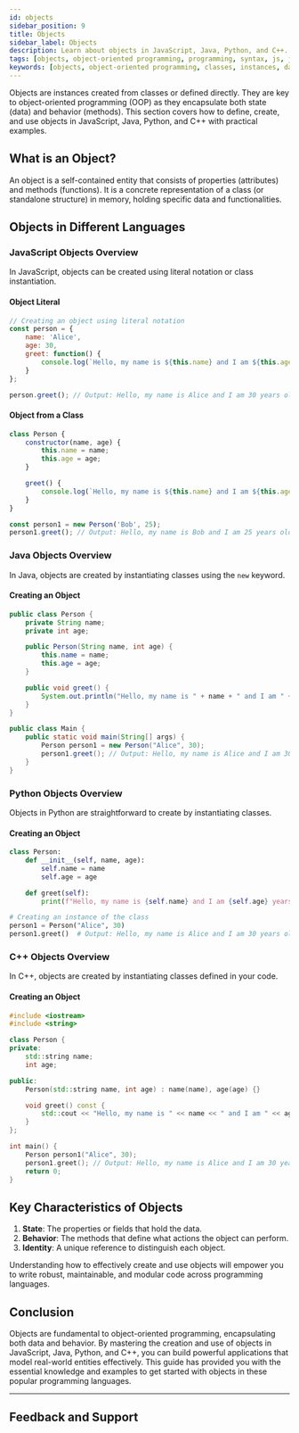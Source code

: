 ```yaml
---
id: objects
sidebar_position: 9
title: Objects
sidebar_label: Objects
description: Learn about objects in JavaScript, Java, Python, and C++. Understand how to define, create, and use objects effectively in these popular programming languages.
tags: [objects, object-oriented programming, programming, syntax, js, java, python, cpp]
keywords: [objects, object-oriented programming, classes, instances, data, methods, properties]
---
```


Objects are instances created from classes or defined directly. They are key to object-oriented programming (OOP) as they encapsulate both state (data) and behavior (methods). This section covers how to define, create, and use objects in JavaScript, Java, Python, and C++ with practical examples.

<Ads />

## What is an Object?

An object is a self-contained entity that consists of properties (attributes) and methods (functions). It is a concrete representation of a class (or standalone structure) in memory, holding specific data and functionalities.

## Objects in Different Languages

<Tabs>
  <TabItem value="javascript" label="JavaScript" default>

### JavaScript Objects Overview

In JavaScript, objects can be created using literal notation or class instantiation.

#### Object Literal

```js title="JavaScript Object Example"
// Creating an object using literal notation
const person = {
    name: 'Alice',
    age: 30,
    greet: function() {
        console.log(`Hello, my name is ${this.name} and I am ${this.age} years old.`);
    }
};

person.greet(); // Output: Hello, my name is Alice and I am 30 years old.
```

#### Object from a Class

```js title="JavaScript Class Example"
class Person {
    constructor(name, age) {
        this.name = name;
        this.age = age;
    }

    greet() {
        console.log(`Hello, my name is ${this.name} and I am ${this.age} years old.`);
    }
}

const person1 = new Person('Bob', 25);
person1.greet(); // Output: Hello, my name is Bob and I am 25 years old.
```

  </TabItem>

  <TabItem value="java" label="Java">

### Java Objects Overview

In Java, objects are created by instantiating classes using the `new` keyword.

#### Creating an Object

```java title="Java Object Example"
public class Person {
    private String name;
    private int age;

    public Person(String name, int age) {
        this.name = name;
        this.age = age;
    }

    public void greet() {
        System.out.println("Hello, my name is " + name + " and I am " + age + " years old.");
    }
}

public class Main {
    public static void main(String[] args) {
        Person person1 = new Person("Alice", 30);
        person1.greet(); // Output: Hello, my name is Alice and I am 30 years old.
    }
}
```

  </TabItem>

  <TabItem value="python" label="Python">

### Python Objects Overview

Objects in Python are straightforward to create by instantiating classes.

#### Creating an Object

```python title="Python Object Example"
class Person:
    def __init__(self, name, age):
        self.name = name
        self.age = age

    def greet(self):
        print(f"Hello, my name is {self.name} and I am {self.age} years old.")

# Creating an instance of the class
person1 = Person("Alice", 30)
person1.greet()  # Output: Hello, my name is Alice and I am 30 years old.
```

  </TabItem>

  <TabItem value="cpp" label="C++">

### C++ Objects Overview

In C++, objects are created by instantiating classes defined in your code.

#### Creating an Object

```cpp title="C++ Object Example"
#include <iostream>
#include <string>

class Person {
private:
    std::string name;
    int age;

public:
    Person(std::string name, int age) : name(name), age(age) {}

    void greet() const {
        std::cout << "Hello, my name is " << name << " and I am " << age << " years old." << std::endl;
    }
};

int main() {
    Person person1("Alice", 30);
    person1.greet(); // Output: Hello, my name is Alice and I am 30 years old.
    return 0;
}
```

  </TabItem>
</Tabs>

<AdsComponent />

## Key Characteristics of Objects

1. **State**: The properties or fields that hold the data.
2. **Behavior**: The methods that define what actions the object can perform.
3. **Identity**: A unique reference to distinguish each object.

Understanding how to effectively create and use objects will empower you to write robust, maintainable, and modular code across programming languages.


## Conclusion

Objects are fundamental to object-oriented programming, encapsulating both data and behavior. By mastering the creation and use of objects in JavaScript, Java, Python, and C++, you can build powerful applications that model real-world entities effectively. This guide has provided you with the essential knowledge and examples to get started with objects in these popular programming languages.

<AdsComponent />

---

<h2 className="text-center">Feedback and Support</h2>

<GiscusComponent />